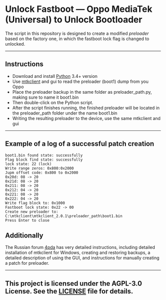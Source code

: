 # Unlock Fastboot — Oppo MediaTek (Universal) to Unlock Bootloader
The script in this repository is designed to create a modified *preloader* based on the factory one, 
in which the fastboot lock flag is changed to unlocked.

---

## Instructions
* Download and install [Python](https://www.python.org/downloads) 3.4+ version
* Use [mtkclient](https://github.com/bkerler/mtkclient) and gui to read the preloader (boot1) dump from you Oppo
* Place the preloader backup in the same folder as preloader_path.py, making sure to name it boot1.bin
* Then double-click on the Python script.
* After the script finishes running, the finished preloader will be located in the preloader_path folder under the name boot1.bin
* Writing the resulting preloader to the device, use the same mtkclient and gui
---
## Example of a log of a successful patch creation
```Dev. Max_Goblin - 4pda
boot1.bin found state: successfully
Flag block find state: successfully
lock state: 22 (lock)
Write range zeros: 0x800:0x2000
Jupm offset code: 0x800 to 0x2000
0x20d: 08 -> 20
0x21d: 08 -> 20
0x211: 08 -> 20
0x212: 04 -> 20
0x221: 08 -> 20
0x222: 04 -> 20
Write flag block to: 0x1000
Fastboot lock state: 0x22 -> 00
Create new preloader to: С:\mtkclient\mtkclient_2.0.1\preloader_path\boot1.bin
Press Enter to close
```
## Additionally
The Russian forum [4pda](https://4pda.to/forum/index.php?showtopic=1059838&view=findpost&p=136154776) has very detailed instructions, including detailed installation of mtkclient for Windows, creating and restoring backups, a detailed description of using the GUI, and instructions for manually creating a patch for preloader.

---

## This project is licensed under the AGPL-3.0 License. See the [LICENSE](LICENSE) file for details.
